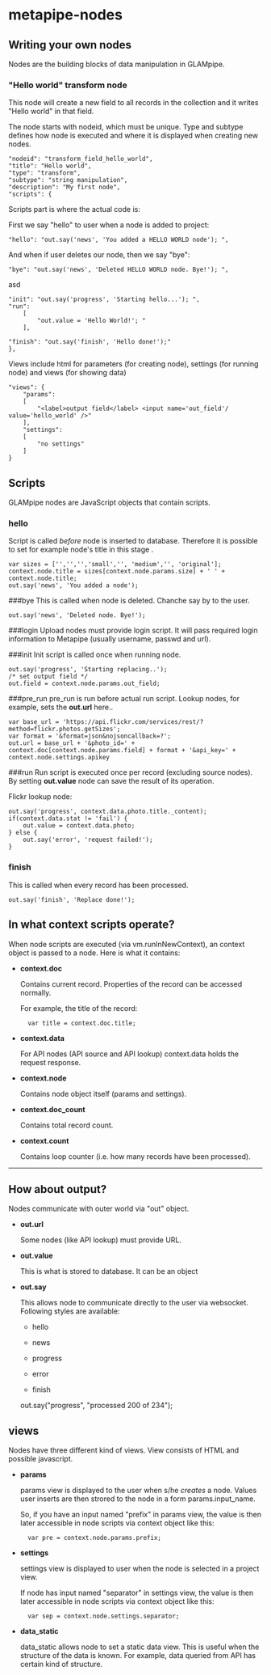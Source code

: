 # metapipe-nodes

## Writing your own nodes

Nodes are the  building blocks of data manipulation in GLAMpipe. 

### "Hello world" transform node 
This node will create a new field to all records in the collection and it writes "Hello world" in that field.

The node starts with nodeid, which must be unique. Type and subtype defines how node is executed and where it is displayed when creating new nodes.

	"nodeid": "transform_field_hello_world",
	"title": "Hello world",
	"type": "transform",
	"subtype": "string manipulation",
	"description": "My first node",
	"scripts": {

Scripts part is where the actual code is:

First we say "hello" to user when a node is added to project:

	"hello": "out.say('news', 'You added a HELLO WORLD node'); ",
	
And when if user deletes our node, then we say "bye":

	"bye": "out.say('news', 'Deleted HELLO WORLD node. Bye!'); ",

asd

	"init": "out.say('progress', 'Starting hello...'); ", 
	"run": 
		[
			"out.value = 'Hello World!'; "
		],
		
	"finish": "out.say('finish', 'Hello done!');"
	},
	
Views include html for parameters (for creating node), settings (for running node) and views (for showing data)

	"views": {
		"params":
		[
			"<label>output field</label> <input name='out_field'/ value='hello_world' />"
		],
        "settings":
        [
			"no settings"
        ]
	}


## Scripts
GLAMpipe nodes are JavaScript objects that contain scripts. 

### hello
Script is called *before* node is inserted to database. Therefore it is possible to set for example node's title in this stage .

    var sizes = ['','','','small','', 'medium','', 'original'];
    context.node.title = sizes[context.node.params.size] + ' ' + context.node.title;
    out.say('news', 'You added a node');

###bye
This is called when node is deleted. Chanche say by to the user.

    out.say('news', 'Deleted node. Bye!'); 

###login
Upload nodes must provide login script. It will pass required login information to Metapipe (usually username, passwd and url).


###init
Init script is called once when running node.

    out.say('progress', 'Starting replacing..');
    /* set output field */
    out.field = context.node.params.out_field; 

###pre_run
pre_run is run before actual run script. Lookup nodes, for example, sets the **out.url** here..

    var base_url = 'https://api.flickr.com/services/rest/?method=flickr.photos.getSizes';
    var format = '&format=json&nojsoncallback=?';
    out.url = base_url + '&photo_id=' + context.doc[context.node.params.field] + format + '&api_key=' + context.node.settings.apikey

###run
Run script is executed once per record (excluding source nodes). By setting **out.value** node can save the result of its operation.

Flickr lookup node:

    out.say('progress', context.data.photo.title._content); 
    if(context.data.stat != 'fail') {
        out.value = context.data.photo;
    } else {
        out.say('error', 'request failed!');
    }

### finish
This is called when every record has been processed. 

    out.say('finish', 'Replace done!');


## In what context scripts operate?


When node scripts are executed (via vm.runInNewContext), an context object is passed to a node. Here is what it contains:



* **context.doc**

    Contains current record. Properties of the record can be accessed normally. 

    For example, the title of the record: 


        var title = context.doc.title;

* **context.data**

    For API nodes (API source and API lookup) context.data holds the request response. 

* **context.node**

    Contains node object itself (params and settings).

* **context.doc_count**

    Contains total record count.

* **context.count**

    Contains loop counter (i.e. how many records have been processed).


----
## How about output?

Nodes communicate with outer world via "out" object.

* **out.url**

    Some nodes (like API lookup) must provide URL.

* **out.value**

    This is what is stored to database. It can be an object
    
* **out.say**

    This allows node to communicate directly to the user via websocket. Following styles are available:
 
    * hello

    * news

    * progress

    * error

    * finish


    out.say("progress", "processed 200 of 234");

    

## views
Nodes have three different kind of views. View consists of HTML and possible javascript.

* **params**

    params view is displayed to the user when s/he *creates* a node. Values user inserts are then strored to the node in a form params.input_name.

    So, if you have an input named "prefix" in params view, the value is then later accessible in node scripts via context object like this:

        var pre = context.node.params.prefix;

* **settings**

    settings view is displayed to user when the node is selected in a project view. 

    If node has input named "separator" in settings view, the value is then later accessible in node scripts via context object like this:

        var sep = context.node.settings.separator;

* **data_static**

    data_static allows node to set a static data view. This is useful when the structure of the data is known. For example, data queried from API has certain kind of structure.
